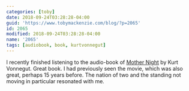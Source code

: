 ```yaml
---
categories: [toby]
date: 2018-09-24T03:28:28-04:00
guid: 'https://www.tobymackenzie.com/blog/?p=2065'
id: 2065
modified: 2018-09-24T03:28:28-04:00
name: '2065'
tags: [audiobook, book, kurtvonnegut]
---
```


I recently finished listening to the audio-book of [Mother Night](https://en.wikipedia.org/wiki/Mother_Night) by Kurt Vonnegut.  Great book.<!--more-->  I had previously seen the movie, which was also great, perhaps 15 years before.  The nation of two and the standing not moving in particular resonated with me.
